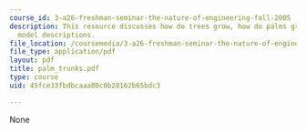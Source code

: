 ```yaml
---
course_id: 3-a26-freshman-seminar-the-nature-of-engineering-fall-2005
description: This resource discusses how do trees grow, how do palms grow, and some
  model descriptions.
file_location: /coursemedia/3-a26-freshman-seminar-the-nature-of-engineering-fall-2005/45fce33fbdbcaaa80c0b28162b65bdc3_palm_trunks.pdf
file_type: application/pdf
layout: pdf
title: palm_trunks.pdf
type: course
uid: 45fce33fbdbcaaa80c0b28162b65bdc3

---
```

None